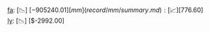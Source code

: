 [fa](record/fa/summary.md): [📉] [$-905240.01]  
[mm](record/mm/summary.md): [📈] [$776.60]  
[ly](record/ly/summary.md): [📉] [$-2992.00]  
